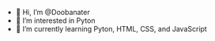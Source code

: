 - 👋 Hi, I’m @Doobanater
- 👀 I’m interested in Pyton
- 🌱 I’m currently learning Pyton, HTML, CSS, and JavaScript
